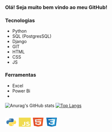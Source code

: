 ### Olá! Seja muito bem vindo ao meu GitHub!

### Tecnologias
  - Python
  - SQL (PostgresSQL)
  - Django
  - GIT
  - HTML
  - CSS
  - JS

### Ferramentas
  - Excel
  - Power Bi
  - 

![Anurag's GitHub stats](https://github-readme-stats.vercel.app/api?username=RennanAtes&show_icons=true&theme=transparent)
[![Top Langs](https://github-readme-stats.vercel.app/api/top-langs/?username=RennanAtes&layout=compact)](https://github.com/anuraghazra/github-readme-stats)
<div style="display: inline_block"><br>

  <img align="center" alt="Rafa-Python" height="30" width="40" src="https://raw.githubusercontent.com/devicons/devicon/master/icons/python/python-original.svg">
  <img align="center" alt="Rafa-Js" height="30" width="40" src="https://raw.githubusercontent.com/devicons/devicon/master/icons/javascript/javascript-plain.svg">
  <img align="center" alt="Rafa-HTML" height="30" width="40" src="https://raw.githubusercontent.com/devicons/devicon/master/icons/html5/html5-original.svg">
  <img align="center" alt="Rafa-CSS" height="30" width="40" src="https://raw.githubusercontent.com/devicons/devicon/master/icons/css3/css3-original.svg">
</div>





<!--
**RennanAtes/RennanAtes** is a ✨ _special_ ✨ repository because its `README.md` (this file) appears on your GitHub profile.

Here are some ideas to get you started:

- 🔭 I’m currently working on ...
- 🌱 I’m currently learning ...
- 👯 I’m looking to collaborate on ...
- 🤔 I’m looking for help with ...
- 💬 Ask me about ...
- 📫 How to reach me: ...
- 😄 Pronouns: ...
- ⚡ Fun fact: ...
-->
